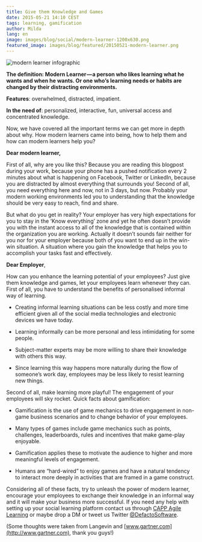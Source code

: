 ```yaml
---
title: Give them Knowledge and Games
date: 2015-05-21 14:10 CEST
tags: learning, gamification
author: Milda
lang: en
image: images/blog/social/modern-learner-1200x630.png
featured_image: images/blog/featured/20150521-modern-learner.png
---
```


![modern learner infographic](/images/blog/en/meet-the-modern-learner-infographic.jpg)

__The definition: Modern Learner — a person who likes learning what he wants and when he wants. Or one who’s learning needs or habits are changed by their distracting environments.__ 

__Features__: overwhelmed, distracted, impatient.

__In the need of__: personalized, interactive, fun, universal access and concentrated knowledge.

Now, we have covered all the important terms we can get more in depth about why. How modern learners came into being, how to help them and how can modern learners help you?

__Dear modern learner,__

First of all, why are you like this? Because you are reading this blogpost during your work, because your phone has a pushed notification every 2 minutes about what is happening on Facebook, Twitter or LinkedIn, because you are distracted by almost everything that surrounds you! Second of all, you need everything here and now, not in 3 days, but now. Probably your modern working environments led you to understanding that the knowledge should be very easy to reach, find and share.

But what do you get in reality? Your employer has very high expectations for you to stay in the ‘Know everything’ zone and yet he often doesn’t provide you with the instant access to all of the knowledge that is contained within the organization you are working. Actually it doesn’t sounds fair neither for you nor for your employer because both of you want to end up in the win-win situation. A situation where you gain the knowledge that helps you to accomplish your tasks fast and effectively.

__Dear Employer__,

How can you enhance the learning potential of your employees? Just give them knowledge and games, let your employees learn whenever they can. First of all, you have to understand the benefits of personalised informal way of learning. 

* Creating informal learning situations can be less costly and more time efficient given all of the social media technologies and electronic devices we have today.

* Learning informally can be more personal and less intimidating for some people.

* Subject-matter experts may be more willing to share their knowledge with others this way.

* Since learning this way happens more naturally during the flow of someone’s work day, employees may be less likely to resist learning new things.

Second of all, make learning more playful! The engagement of your employees will sky rocket. Quick facts about gamification: 

* Gamification is the use of game mechanics to drive engagement in non-game business scenarios and to change behavior of your employees.

* Many types of games include game mechanics such as points, challenges, leaderboards, rules and incentives that make game-play enjoyable.

* Gamification applies these to motivate the audience to higher and more meaningful levels of engagement.

* Humans are “hard-wired” to enjoy games and have a natural tendency to interact more deeply in activities that are framed in a game construct.

Considering all of these facts, try to unleash the power of modern learner, encourage your employees to exchange their knowledge in an informal way and it will make your business more successful. If you need any help with setting up your social learning platform contact us through [CAPP Agile Learning](/capp-agile-learning/) or maybe drop a DM or tweet us Twitter [@DefactoSoftware](https://twitter.com/defactoEN).

(Some thoughts were taken from Langevin and [www.gartner.com](http://www.gartner.com), thank you guys!)
